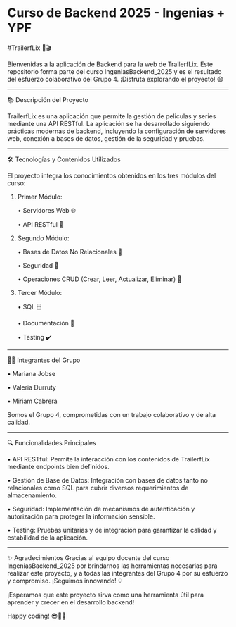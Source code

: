 # Curso de Backend 2025 - Ingenias + YPF

#TrailerfLix 🚀🎬

Bienvenidas a la aplicación de Backend para la web de TrailerfLix. Este repositorio forma parte del curso IngeniasBackend_2025 y es el resultado del esfuerzo colaborativo del Grupo 4. ¡Disfruta explorando el proyecto! 😄

---
📚 Descripción del Proyecto

TrailerfLix es una aplicación que permite la gestión de peliculas y series mediante una API RESTful. La aplicación se ha desarrollado siguiendo prácticas modernas de backend, incluyendo la configuración de servidores web, conexión a bases de datos, gestión de la seguridad y pruebas.

---

🛠️ Tecnologías y Contenidos Utilizados

El proyecto integra los conocimientos obtenidos en los tres módulos del curso:

1. Primer Módulo:

      • Servidores Web 🌐
    
      • API RESTful 🔄

2. Segundo Módulo:

      • Bases de Datos No Relacionales 📂
      
      • Seguridad 🔐
      
      • Operaciones CRUD (Crear, Leer, Actualizar, Eliminar) 📝  

3. Tercer Módulo:

      • SQL 🗄️
      
      • Documentación 📖
      
      • Testing ✔️
      
---

👩‍💻 Integrantes del Grupo

  • Mariana Jobse
  
  • Valeria Durruty
  
  • Miriam Cabrera

Somos el Grupo 4, comprometidas con un trabajo colaborativo y de alta calidad.

---

🔍 Funcionalidades Principales

• API RESTful: 
Permite la interacción con los contenidos de TrailerfLix mediante endpoints bien definidos.

• Gestión de Base de Datos:
Integración con bases de datos tanto no relacionales como SQL para cubrir diversos requerimientos de almacenamiento.

• Seguridad:
Implementación de mecanismos de autenticación y autorización para proteger la información sensible.

• Testing:
Pruebas unitarias y de integración para garantizar la calidad y estabilidad de la aplicación.

---

✨ Agradecimientos
Gracias al equipo docente del curso IngeniasBackend_2025 por brindarnos las herramientas necesarias para realizar este proyecto, y a todas las integrantes del Grupo 4 por su esfuerzo y compromiso. ¡Seguimos innovando! 💡

¡Esperamos que este proyecto sirva como una herramienta útil para aprender y crecer en el desarrollo backend!

Happy coding! 😎👩‍💻



